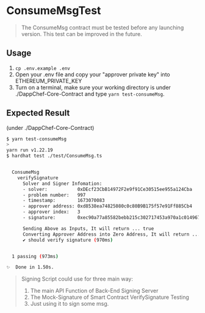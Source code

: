 # ConsumeMsgTest

> The ConsumeMsg contract must be tested before any launching version. This test can be improved in the future.

## Usage

1. `cp .env.example .env`
2. Open your .env file and copy your "approver private key" into ETHEREUM_PRIVATE_KEY
3. Turn on a terminal, make sure your working directory is under ./DappChef-Core-Contract and type `yarn test-consumeMsg`.

## Expected Result
(under ./DappChef-Core-Contract)
```bash
$ yarn test-consumeMsg
>
yarn run v1.22.19
$ hardhat test ./test/ConsumeMsg.ts


  ConsumeMsg
    verifySignature
      Solver and Signer Infomation:
      - solver:           0xDEcf23CbB14972F2e9f91Ce30515ee955a124Cba
      - problem number:   997
      - timestamp:        1673070083
      - approver address: 0xd8538ea74825080c0c80B9B175f57e91Ff885Cb4
      - approver index:   3
      - signature:        0xec90a77a85582bebb215c302717453a970a1c0149671ff8536d6b9b11303faae3d222c4cdb519e54ca2295223cb0c4668264fcc2c3b92383342f21dcca7bab651c

      Sending Above as Inputs, It will return ... true
      Converting Approver Address into Zero Address, It will return ... false
      ✔ should verify signature (970ms)


  1 passing (973ms)

✨  Done in 1.50s.
```

> Signing Script could use for three main way:
> 1. The main API Function of Back-End Signing Server
> 2. The Mock-Signature of Smart Contract VerifySignature Testing
> 3. Just using it to sign some msg.

